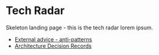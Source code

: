 # Tech Radar

Skeleton landing page - this is the tech radar lorem ipsum.

* [External advice - anti-patterns](external-advice/anti-patterns.md)
* [Architecture Decision Records](adr.md)

